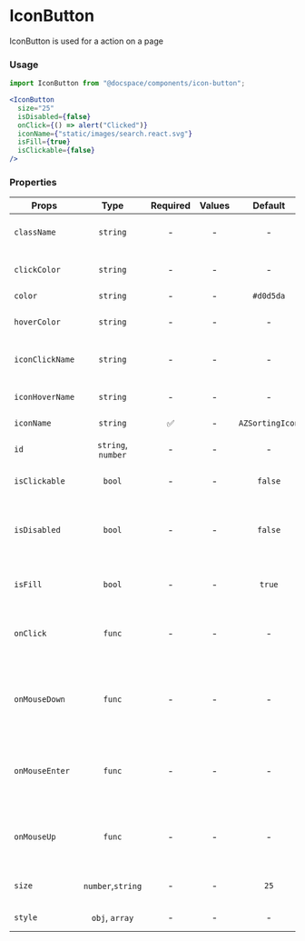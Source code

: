 # IconButton

IconButton is used for a action on a page

### Usage

```js
import IconButton from "@docspace/components/icon-button";
```

```jsx
<IconButton
  size="25"
  isDisabled={false}
  onClick={() => alert("Clicked")}
  iconName={"static/images/search.react.svg"}
  isFill={true}
  isClickable={false}
/>
```

### Properties

| Props           |        Type        | Required | Values |     Default     | Description                                           |
| --------------- | :----------------: | :------: | :----: | :-------------: | ----------------------------------------------------- |
| `className`     |      `string`      |    -     |   -    |        -        | Set component class                                   |
| `clickColor`    |      `string`      |    -     |   -    |        -        | Icon color on click action                            |
| `color`         |      `string`      |    -     |   -    |    `#d0d5da`    | Icon color                                            |
| `hoverColor`    |      `string`      |    -     |   -    |        -        | Icon color on hover action                            |
| `iconClickName` |      `string`      |    -     |   -    |        -        | Icon name on click action                             |
| `iconHoverName` |      `string`      |    -     |   -    |        -        | Icon name on hover action                             |
| `iconName`      |      `string`      |    ✅    |   -    | `AZSortingIcon` | Icon name                                             |
| `id`            | `string`, `number` |    -     |   -    |        -        | Set component id                                      |
| `isClickable`   |       `bool`       |    -     |   -    |     `false`     | Set cursor value                                      |
| `isDisabled`    |       `bool`       |    -     |   -    |     `false`     | Tells when the button should present a disabled state |
| `isFill`        |       `bool`       |    -     |   -    |     `true`      | Determines if icon fill is needed                     |
| `onClick`       |       `func`       |    -     |   -    |        -        | What the button will trigger when clicked             |
| `onMouseDown`   |       `func`       |    -     |   -    |        -        | What the button will trigger when cursor down         |
| `onMouseEnter`  |       `func`       |    -     |   -    |        -        | What the button will trigger when cursor enter        |
| `onMouseUp`     |       `func`       |    -     |   -    |        -        | What the button will trigger when cursor up           |
| `size`          | `number`,`string`  |    -     |   -    |      `25`       | Button height and width value                         |
| `style`         |   `obj`, `array`   |    -     |   -    |        -        | Accepts css style                                     |
